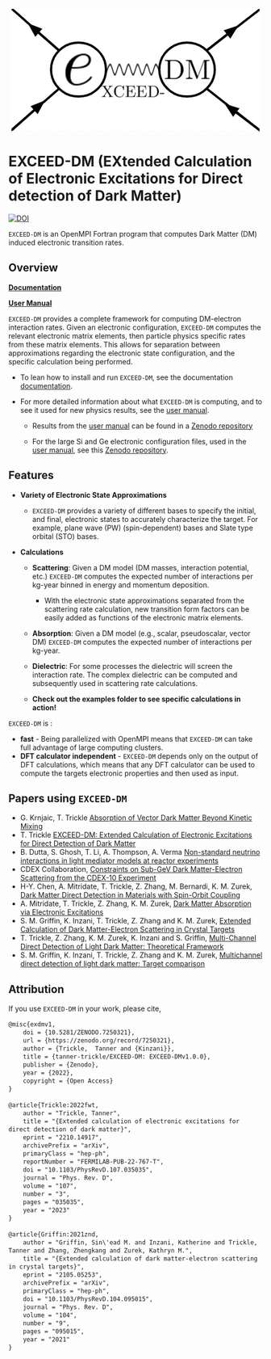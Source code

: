 <p align="center">
    <img src="https://github.com/tanner-trickle/EXCEED-DM/blob/develop/docs/media/exdm-prelim-logo.png?raw=true" alt= "EXCEED-DM-logo"/>
</p>

# EXCEED-DM (EXtended Calculation of Electronic Excitations for Direct detection of Dark Matter)

[![DOI](https://zenodo.org/badge/354900532.svg)](https://zenodo.org/badge/latestdoi/354900532)

`EXCEED-DM` is an OpenMPI Fortran program that computes Dark Matter (DM) induced electronic transition rates. 

## Overview

[**Documentation**](https://tanner-trickle.github.io/EXCEED-DM)

[**User Manual**](https://arxiv.org/abs/2210.14917)

`EXCEED-DM` provides a complete framework for computing DM-electron interaction rates. Given an electronic configuration, `EXCEED-DM` computes the relevant electronic matrix elements, then particle physics specific rates from these matrix elements. This allows for separation between approximations regarding the electronic state configuration, and the specific calculation being performed. 

- To lean how to install and run `EXCEED-DM`, see the documentation [documentation](https://tanner-trickle.github.io/EXCEED-DM).

- For more detailed information about what `EXCEED-DM` is computing, and to see it used for new physics results, see the [user manual](https://arxiv.org/abs/2210.14917).

    - Results from the [user manual](https://arxiv.org/abs/2210.14917) can be found in a [Zenodo repository](https://zenodo.org/record/7250090#.Y1gwxLaSnZc) 

    - For the large Si and Ge electronic configuration files, used in the [user manual](https://arxiv.org/abs/2210.14917), see this [Zenodo repository](https://zenodo.org/record/7246141#.Y1cKIbaSnZc).

## Features

- **Variety of Electronic State Approximations**
    - `EXCEED-DM` provides a variety of different bases to specify the initial, and final, electronic states to accurately characterize the target. For example, plane wave (PW) (spin-dependent) bases and Slate type orbital (STO) bases.

- **Calculations**

    - **Scattering**: Given a DM model (DM masses, interaction potential, etc.) `EXCEED-DM` computes the expected number of interactions per kg-year binned in energy and momentum deposition.
        - With the electronic state approximations separated from the scattering rate calculation, new transition form factors can be easily added as functions of the electronic matrix elements.
    - **Absorption**: Given a DM model (e.g., scalar, pseudoscalar, vector DM) `EXCEED-DM` computes the expected number of interactions per kg-year.
    - **Dielectric**: For some processes the dielectric will screen the interaction rate. The complex dielectric can be computed and subsequently used in scattering rate calculations.

    - **Check out the examples folder to see specific calculations in action!**

`EXCEED-DM` is :

- **fast** - Being parallelized with OpenMPI means that `EXCEED-DM` can take full advantage of large computing clusters. 
- **DFT calculator independent** - `EXCEED-DM` depends only on the output of DFT calculations, which means that any DFT calculator can be used to compute the targets electronic properties and then used as input. 

## Papers using `EXCEED-DM`

- G. Krnjaic, T. Trickle [Absorption of Vector Dark Matter Beyond Kinetic Mixing]
- T. Trickle [EXCEED-DM: Extended Calculation of Electronic Excitations for Direct Detection of Dark Matter]
- B. Dutta, S. Ghosh, T. Li, A. Thompson, A. Verma [Non-standard neutrino interactions in light mediator models at reactor experiments]
- CDEX Collaboration, [Constraints on Sub-GeV Dark Matter-Electron Scattering from the CDEX-10 Experiment]
- H-Y. Chen, A. Mitridate, T. Trickle, Z. Zhang, M. Bernardi, K. M. Zurek, [Dark Matter Direct Detection in Materials with Spin-Orbit Coupling]
- A. Mitridate, T. Trickle, Z. Zhang, K. M. Zurek, [Dark Matter Absorption via Electronic Excitations]
- S. M. Griffin, K. Inzani, T. Trickle, Z. Zhang and K. M. Zurek, [Extended Calculation of Dark Matter-Electron Scattering in Crystal Targets]
- T. Trickle, Z. Zhang, K. M. Zurek, K. Inzani and S. Griffin, [Multi-Channel Direct Detection of Light Dark Matter: Theoretical Framework]
- S. M. Griffin, K. Inzani, T. Trickle, Z. Zhang and K. M. Zurek, [Multichannel direct detection of light dark matter: Target comparison]

[Absorption of Vector Dark Matter Beyond Kinetic Mixing]: https://arxiv.org/abs/2303.11344 
[EXCEED-DM: Extended Calculation of Electronic Excitations for Direct Detection of Dark Matter]: https://arxiv.org/abs/2210.14917
[Non-standard neutrino interactions in light mediator models at reactor experiments]: https://arxiv.org/abs/2209.13566 
[Constraints on Sub-GeV Dark Matter-Electron Scattering from the CDEX-10 Experiment]: https://arxiv.org/abs/2206.04128 
[Dark Matter Direct Detection in Materials with Spin-Orbit Coupling]: https://arxiv.org/abs/2202.11716
[Dark Matter Absorption via Electronic Excitations]: https://link.springer.com/article/10.1007/JHEP09(2021)123 
[Extended Calculation of Dark Matter-Electron Scattering in Crystal Targets]: https://journals.aps.org/prd/abstract/10.1103/PhysRevD.104.095015
[Multi-Channel Direct Detection of Light Dark Matter: Theoretical Framework]: https://doi.org/10.1007/JHEP03(2020)036
[Multichannel direct detection of light dark matter: Target comparison]: https://doi.org/10.1103/PhysRevD.101.055004

## Attribution

If you use `EXCEED-DM` in your work, please cite,

    @misc{exdmv1,
        doi = {10.5281/ZENODO.7250321},
        url = {https://zenodo.org/record/7250321},
        author = {Trickle,  Tanner and {Kinzani}},
        title = {tanner-trickle/EXCEED-DM: EXCEED-DMv1.0.0},
        publisher = {Zenodo},
        year = {2022},
        copyright = {Open Access}
    }

    @article{Trickle:2022fwt,
        author = "Trickle, Tanner",
        title = "{Extended calculation of electronic excitations for direct detection of dark matter}",
        eprint = "2210.14917",
        archivePrefix = "arXiv",
        primaryClass = "hep-ph",
        reportNumber = "FERMILAB-PUB-22-767-T",
        doi = "10.1103/PhysRevD.107.035035",
        journal = "Phys. Rev. D",
        volume = "107",
        number = "3",
        pages = "035035",
        year = "2023"
    }

    @article{Griffin:2021znd,
        author = "Griffin, Sin\'ead M. and Inzani, Katherine and Trickle, Tanner and Zhang, Zhengkang and Zurek, Kathryn M.",
        title = "{Extended calculation of dark matter-electron scattering in crystal targets}",
        eprint = "2105.05253",
        archivePrefix = "arXiv",
        primaryClass = "hep-ph",
        doi = "10.1103/PhysRevD.104.095015",
        journal = "Phys. Rev. D",
        volume = "104",
        number = "9",
        pages = "095015",
        year = "2021"
    }
